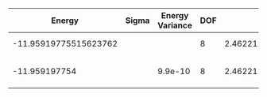 | Energy                | Sigma | Energy Variance | DOF | Einf              | Method                   | Reference |
|-----------------------|-------|-----------------|-----|-------------------|--------------------------|-----------|
| -11.95919775515623762 |       |                 | 8   | 2.462211074285714 | Exact diagonalization    | [code](https://github.com/varbench/methods/blob/main/scripts/Hubbard/chain_14_P_4_2.15443469/ed_netket.sh) |
| -11.959197754         |       | 9.9e-10         | 8   | 2.462211074285714 | DMRG (MaxBondDim ~1500)  | [code](https://github.com/varbench/methods/blob/main/programs/dmrg_itensors_hubbard/Hubbard/chain_14_P_4_2.15443469.jl) |
